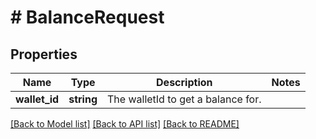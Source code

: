 # # BalanceRequest

## Properties

Name | Type | Description | Notes
------------ | ------------- | ------------- | -------------
**wallet_id** | **string** | The walletId to get a balance for. | 

[[Back to Model list]](../../README.md#documentation-for-models) [[Back to API list]](../../README.md#documentation-for-api-endpoints) [[Back to README]](../../README.md)


